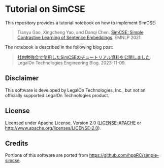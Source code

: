 # Tutorial on SimCSE

This repository provides a tutorial notebook on how to implement SimCSE:

> Tianyu Gao, Xingcheng Yao, and Danqi Chen.
> [SimCSE: Simple Contrastive Learning of Sentence Embeddings](https://aclanthology.org/2021.emnlp-main.552/).
> EMNLP 2021.

The notebook is described in the following blog post:

> [社内勉強会で使用したSimCSEのチュートリアル資料を公開しました](https://tech.legalforce.co.jp/entry/2023/11/09/110057).
> LegalOn Technologies Engineering Blog.
> 2023-11-09.

## Disclaimer

This software is developed by LegalOn Technologies, Inc.,
but not an officially supported LegalOn Technologies product.

## License

Licensed under Apache License, Version 2.0
([LICENSE-APACHE](./LICENSE-APACHE) or http://www.apache.org/licenses/LICENSE-2.0).

## Credits

Portions of this software are ported from https://github.com/hppRC/simple-simcse.
